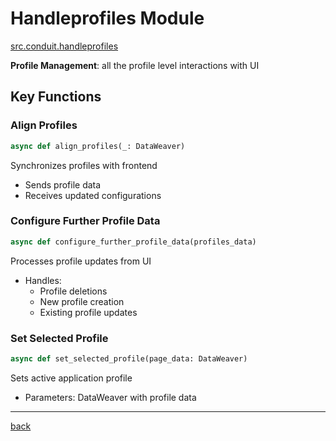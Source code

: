 # Handleprofiles Module

[src.conduit.handleprofiles](/src/conduit/handleprofiles.py)

**Profile Management**: all the profile level interactions with UI

## Key Functions

### Align Profiles

```python
async def align_profiles(_: DataWeaver)
```

Synchronizes profiles with frontend

- Sends profile data
- Receives updated configurations

### Configure Further Profile Data

```python
async def configure_further_profile_data(profiles_data)
```

Processes profile updates from UI

- Handles:
  - Profile deletions
  - New profile creation
  - Existing profile updates

### Set Selected Profile

```python
async def set_selected_profile(page_data: DataWeaver)
```

Sets active application profile

- Parameters: DataWeaver with profile data

---

[back](/docs/conduit)
